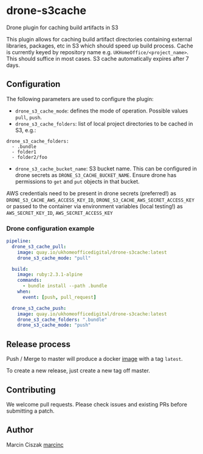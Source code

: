 # drone-s3cache

Drone plugin for caching build artifacts in S3

This plugin allows for caching build artifact directories containing external libraries, packages, etc in S3 which should speed up build process. Cache is currently keyed by repository name e.g. `UKHomeOffice/<project_name>`. This should suffice in most cases. S3 cache automatically expires after 7 days.  

## Configuration

The following parameters are used to configure the plugin:

- `drone_s3_cache_mode`: defines the mode of operation. Possible values `pull`, `push`.
- `drone_s3_cache_folders`: list of local project directories to be cached in S3, e.g.:
```
drone_s3_cache_folders: 
  - .bundle
  - folder1
  - folder2/foo
```

- `drone_s3_cache_bucket_name`: S3 bucket name. This can be configured in drone secrets as `DRONE_S3_CACHE_BUCKET_NAME`. Ensure drone has permissions to `get` and `put` objects in that bucket.

AWS credentials need to be present in drone secrets (preferred!) as `DRONE_S3_CACHE_AWS_ACCESS_KEY_ID`, `DRONE_S3_CACHE_AWS_SECRET_ACCESS_KEY` or passed to the container via environment variables (local testing!) as `AWS_SECRET_KEY_ID`, `AWS_SECRET_ACCESS_KEY`


### Drone configuration example

```yaml
pipeline:
  drone_s3_cache_pull:
    image: quay.io/ukhomeofficedigital/drone-s3cache:latest
    drone_s3_cache_mode: "pull"

  build:
    image: ruby:2.3.1-alpine
    commands:
      - bundle install --path .bundle
    when:
      event: [push, pull_request]

  drone_s3_cache_push:
    image: quay.io/ukhomeofficedigital/drone-s3cache:latest
    drone_s3_cache_folders: ".bundle"
    drone_s3_cache_mode: "push"
```

## Release process

Push / Merge to master will produce a docker
[image](https://quay.io/repository/ukhomeofficedigital/drone-s3cache?tab=tags) with a tag `latest`.

To create a new release, just create a new tag off master.

## Contributing

We welcome pull requests. Please check issues and existing PRs before submitting a patch.

## Author

Marcin Ciszak [marcinc](https://github.com/marcinc)
